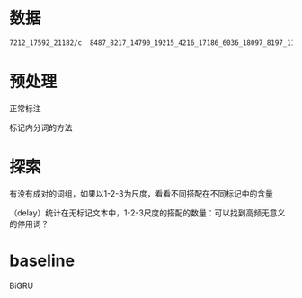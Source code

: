 

# 数据
```Bash
7212_17592_21182/c  8487_8217_14790_19215_4216_17186_6036_18097_8197_11743_18102_5797_6102_15111_2819_10925_15274/o
```

# 预处理

正常标注

标记内分词的方法



# 探索

有没有成对的词组，如果以1-2-3为尺度，看看不同搭配在不同标记中的含量

（delay）统计在无标记文本中，1-2-3尺度的搭配的数量：可以找到高频无意义的停用词？

# baseline

BiGRU



